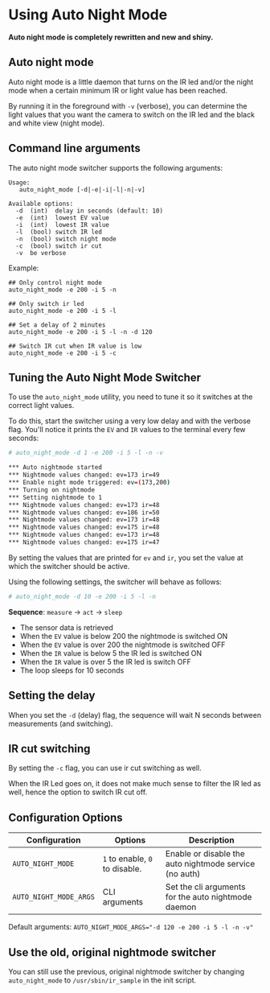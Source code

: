 # Using Auto Night Mode

**Auto night mode is completely rewritten and new and shiny.**

## Auto night mode

Auto night mode is a little daemon that turns on the IR led and/or the night mode
when a certain minimum IR or light value has been reached.

By running it in the foreground with `-v` (verbose),
you can determine the light values that you want the camera to switch on
the IR led and the black and white view (night mode).

## Command line arguments

The auto night mode switcher supports the following arguments:

```
Usage:
   auto_night_mode [-d|-e|-i|-l|-n|-v]

Available options:
  -d  (int)  delay in seconds (default: 10)
  -e  (int)  lowest EV value
  -i  (int)  lowest IR value
  -l  (bool) switch IR led
  -n  (bool) switch night mode
  -c  (bool) switch ir cut
  -v  be verbose
```

Example:

```
## Only control night mode
auto_night_mode -e 200 -i 5 -n

## Only switch ir led
auto_night_mode -e 200 -i 5 -l

## Set a delay of 2 minutes
auto_night_mode -e 200 -i 5 -l -n -d 120

## Switch IR cut when IR value is low
auto_night_mode -e 200 -i 5 -c
```


## Tuning the Auto Night Mode Switcher

To use the `auto_night_mode` utility, you need to tune it so it switches at the correct light values.

To do this, start the switcher using a very low delay and with the verbose flag.
You'll notice it prints the `EV` and `IR` values to the terminal every few seconds:

```bash
# auto_night_mode -d 1 -e 200 -i 5 -l -n -v

*** Auto nightmode started
*** Nightmode values changed: ev=173 ir=49
*** Enable night mode triggered: ev=(173,200)
*** Turning on nightmode
*** Setting nightmode to 1
*** Nightmode values changed: ev=173 ir=48
*** Nightmode values changed: ev=186 ir=50
*** Nightmode values changed: ev=173 ir=48
*** Nightmode values changed: ev=175 ir=48
*** Nightmode values changed: ev=173 ir=48
*** Nightmode values changed: ev=175 ir=47
```

By setting the values that are printed for `ev` and `ir`, you set the value at which the switcher should be active.

Using the following settings, the switcher will behave as follows:
```bash
# auto_night_mode -d 10 -e 200 -i 5 -l -n
```

**Sequence**: `measure` -> `act` -> `sleep`

- The sensor data is retrieved
- When the `EV` value is below 200 the nightmode is switched ON
- When the `EV` value is over 200 the nightmode is switched OFF
- When the `IR` value is below 5 the IR led is switched ON
- When the `IR` value is over 5 the IR led is switch OFF
- The loop sleeps for 10 seconds

## Setting the delay

When you set the `-d` (delay) flag, the sequence will wait N seconds between measurements (and switching).


## IR cut switching

By setting the `-c` flag, you can use ir cut switching as well.

When the IR Led goes on, it does not make much sense to filter the IR led as well, hence the option to switch IR cut off.

## Configuration Options

| Configuration            | Options                        | Description |
| ---                      | ---                            | ---         |
| `AUTO_NIGHT_MODE`        | `1` to enable, `0` to disable. | Enable or disable the auto nightmode service (no auth) |
| `AUTO_NIGHT_MODE_ARGS`   | CLI arguments                  | Set the cli arguments for the auto nightmode daemon |

Default arguments: `AUTO_NIGHT_MODE_ARGS="-d 120 -e 200 -i 5 -l -n -v"`

## Use the old, original nightmode switcher

You can still use the previous, original nightmode switcher by changing `auto_night_mode` to `/usr/sbin/ir_sample` in the init script.
